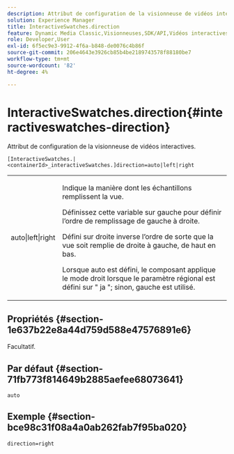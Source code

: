 ```yaml
---
description: Attribut de configuration de la visionneuse de vidéos interactives.
solution: Experience Manager
title: InteractiveSwatches.direction
feature: Dynamic Media Classic,Visionneuses,SDK/API,Vidéos interactives
role: Developer,User
exl-id: 6f5ec9e3-9912-4f6a-b848-de0076c4b86f
source-git-commit: 206e4643e3926cb85b4be2189743578f88180be7
workflow-type: tm+mt
source-wordcount: '82'
ht-degree: 4%

---
```


# InteractiveSwatches.direction{#interactiveswatches-direction}

Attribut de configuration de la visionneuse de vidéos interactives.

`[InteractiveSwatches.|<containerId>_interactiveSwatches.]direction=auto|left|right`

<table id="table_441553CD34C94A58A9D7CBF772DEDDB6"> 
 <tbody> 
  <tr> 
   <td colname="col1"> <p> <span class="codeph"> auto|left|right  </span> </p> </td> 
   <td colname="col2"> <p> Indique la manière dont les échantillons remplissent la vue. </p> <p>Définissez cette variable sur <span class="codeph"> gauche </span> pour définir l’ordre de remplissage de gauche à droite. </p> <p>Défini sur <span class="codeph"> droite </span> inverse l’ordre de sorte que la vue soit remplie de droite à gauche, de haut en bas. </p> <p>Lorsque <span class="codeph"> auto </span> est défini, le composant applique le mode droit lorsque le paramètre régional est défini sur " <span class="codeph"> ja </span>"; sinon, <span class="codeph"> gauche </span> est utilisé. </p> </td> 
  </tr> 
 </tbody> 
</table>

## Propriétés {#section-1e637b22e8a44d759d588e47576891e6}

Facultatif.

## Par défaut {#section-71fb773f814649b2885aefee68073641}

`auto`

## Exemple {#section-bce98c31f08a4a0ab262fab7f95ba020}

```
direction=right
```
